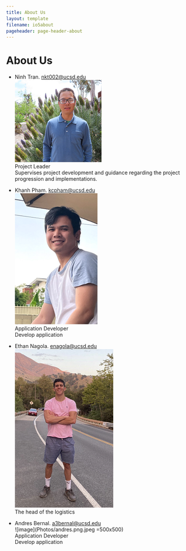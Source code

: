 ```yaml
---
title: About Us
layout: template
filename: io5about
pageheader: page-header-about
--- 
```

# About Us
- Ninh Tran. nkt002@ucsd.edu\
![image](Photos/ninhtran.png)\
Project Leader\
Supervises project development and guidance regarding the project progression and implementations.

- Khanh Pham. kcpham@ucsd.edu\
![image](Photos/khanhpham.png)\
Application Developer\
Develop application

- Ethan Nagola. enagola@ucsd.edu\
![image](Photos/ethan.png)\
The head of the logistics


- Andres Bernal. a3bernal@ucsd.edu\
![image](Photos/andres.png.jpeg =500x500)\
Application Developer\
Develop application
